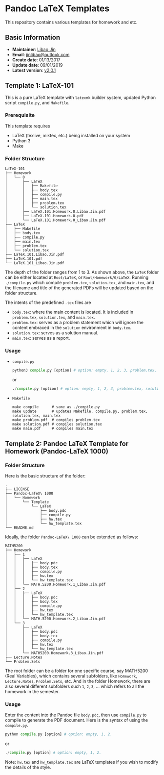 # Pandoc LaTeX Templates

This repository contains various templates for homework and etc.

## Basic Information

* **Maintainer**: [Libao Jin](https://libaoj.in/)
* **Email**: [jinlibao@outlook.com](mailto:jinlibao@outlook.com)
* **Create date**: 01/13/2017
* **Update date**: 09/01/2019
* **Latest version**:  [v2.0.1](https://github.com/jinlibao/Pandoc_LaTeX_Templates/releases/tag/v2.0.1)

## Template 1: LaTeX-101

This is a pure LaTeX template with `latexmk` builder system, updated Python script `compile.py`, and `Makefile`.

### Prerequisite

This template requires

* LaTeX (texlive, miktex, etc.) being installed on your system
* Python 3
* Make

### Folder Structure

```
LaTeX-101
├── Homework
│   └── 0
│       ├── LaTeX
│       │   ├── Makefile
│       │   ├── body.tex
│       │   ├── compile.py
│       │   ├── main.tex
│       │   ├── problem.tex
│       │   └── solution.tex
│       ├── LaTeX.101.Homework.0.Libao.Jin.pdf
│       ├── LaTeX.101.Homework.0.pdf
│       └── LaTeX.101.Homework.0_Libao.Jin.pdf
├── LaTeX
│   ├── Makefile
│   ├── body.tex
│   ├── compile.py
│   ├── main.tex
│   ├── problem.tex
│   └── solution.tex
├── LaTeX.101.Libao.Jin.pdf
├── LaTeX.101.pdf
└── LaTeX.101_Libao.Jin.pdf
```

The depth of the folder ranges from 1 to 3. As shown above, the `LaTeX` folder can be either located at `Root/LaTeX`, or `Root/Homework/0/LaTeX`. Running `./compile.py` which compile `problem.tex`, `solution.tex`, and `main.tex`, and the filename and title of the generated PDFs will be updated based on the folder structure.

The intents of the predefined `.tex` files are

* `body.tex`: where the main content is located. It is included in  `problem.tex`, `solution.tex`, and `main.tex`.
* `problem.tex`: serves as a problem statement which will ignore the content embraced in the `solution` environment in `body.tex`.
* `solution.tex`: serves as a solution manual.
* `main.tex`: serves as a report.

### Usage

* `compile.py`

  ```Python
  python3 compile.py [option] # option: empty, 1, 2, 3, problem.tex, solutiont.tex, main.tex
  ```

  or

  ```Python
  ./compile.py [option] # option: empty, 1, 2, 3, problem.tex, solutiont.tex, main.tex
  ```

* `Makefile`

  ```shell
  make compile      # same as ./compile.py
  make update       # updates Makefile, compile.py, problem.tex, solution.tex, main.tex
  make problem.pdf  # compiles problem.tex
  make solution.pdf # compiles solution.tex
  make main.pdf     # compiles main.tex
  ```

## Template 2: Pandoc LaTeX Template for Homework (Pandoc-LaTeX 1000)

### Folder Structure

Here is the basic structure of the folder:

```
.
├── LICENSE
├── Pandoc-LaTeX\ 1000
│   └── Homework
│       └── Template
│           └── LaTeX
│               ├── body.pdc
│               ├── compile.py
│               ├── hw.tex
│               └── hw_template.tex
└── README.md
```

Ideally, the folder `Pandoc-LaTeX\ 1000` can be extended as follows:

```
MATH5200
├── Homework
│   ├── 1
│   │   ├── LaTeX
│   │   │   ├── body.pdc
│   │   │   ├── body.tex
│   │   │   ├── compile.py
│   │   │   ├── hw.tex
│   │   │   └── hw_template.tex
│   │   └── MATH.5200.Homework.1_Libao.Jin.pdf
│   ├── 2
│   │   ├── LaTeX
│   │   │   ├── body.pdc
│   │   │   ├── body.tex
│   │   │   ├── compile.py
│   │   │   ├── hw.tex
│   │   │   └── hw_template.tex
│   │   └── MATH.5200.Homework.2_Libao.Jin.pdf
│   └── 3
│       ├── LaTeX
│       │   ├── body.pdc
│       │   ├── body.tex
│       │   ├── compile.py
│       │   ├── hw.tex
│       │   └── hw_template.tex
│       └── MATH5200.Homework.3_Libao.Jin.pdf
├── Lecture.Notes
└── Problem.Sets
```

The root folder can be a folder for one specific course, say MATH5200 (Real Variables), which contains several subfolders, like `Homework`, `Lecture.Notes`, `Problem.Sets`, etc. And in the folder Homework, there are also several different subfolders such `1`, `2`, `3`, … which refers to all the homework in the semester.

### Usage

Enter the content into the Pandoc file `body.pdc`, then use `compile.py` to compile to generate the PDF document. Here is the syntax of using the `compile.py`.

```Python
python compile.py [option] # option: empty, 1, 2.
```

or

```Python
./compile.py [option] # option: empty, 1, 2.
```

Note: `hw.tex` and `hw_template.tex` are LaTeX templates if you wish to modify the details of the style.


